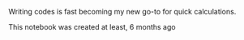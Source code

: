 Writing codes is fast becoming my new go-to for quick calculations.









This  notebook was created at least, 6 months ago
